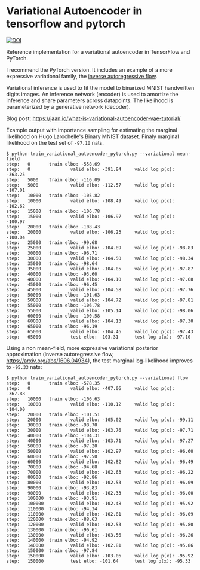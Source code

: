 # Variational Autoencoder in tensorflow and pytorch
[![DOI](https://zenodo.org/badge/65744394.svg)](https://zenodo.org/badge/latestdoi/65744394)

Reference implementation for a variational autoencoder in TensorFlow and PyTorch.

I recommend the PyTorch version. It includes an example of a more expressive variational family, the [inverse autoregressive flow](https://arxiv.org/abs/1606.04934).

Variational inference is used to fit the model to binarized MNIST handwritten digits images. An inference network (encoder) is used to amortize the inference and share parameters across datapoints. The likelihood is parameterized by a generative network (decoder).

Blog post: https://jaan.io/what-is-variational-autoencoder-vae-tutorial/

Example output with importance sampling for estimating the marginal likelihood on Hugo Larochelle's Binary MNIST dataset. Finaly marginal likelihood on the test set of `-97.10` nats.

```
$ python train_variational_autoencoder_pytorch.py --variational mean-field
step:   0       train elbo: -558.69
step:   0               valid elbo: -391.84     valid log p(x): -363.25
step:   5000    train elbo: -116.09
step:   5000            valid elbo: -112.57     valid log p(x): -107.01
step:   10000   train elbo: -105.82
step:   10000           valid elbo: -108.49     valid log p(x): -102.62
step:   15000   train elbo: -106.78
step:   15000           valid elbo: -106.97     valid log p(x): -100.97
step:   20000   train elbo: -108.43
step:   20000           valid elbo: -106.23     valid log p(x): -100.04
step:   25000   train elbo: -99.68
step:   25000           valid elbo: -104.89     valid log p(x): -98.83
step:   30000   train elbo: -96.71
step:   30000           valid elbo: -104.50     valid log p(x): -98.34
step:   35000   train elbo: -98.64
step:   35000           valid elbo: -104.05     valid log p(x): -97.87
step:   40000   train elbo: -93.60
step:   40000           valid elbo: -104.10     valid log p(x): -97.68
step:   45000   train elbo: -96.45
step:   45000           valid elbo: -104.58     valid log p(x): -97.76
step:   50000   train elbo: -101.63
step:   50000           valid elbo: -104.72     valid log p(x): -97.81
step:   55000   train elbo: -106.78
step:   55000           valid elbo: -105.14     valid log p(x): -98.06
step:   60000   train elbo: -100.58
step:   60000           valid elbo: -104.13     valid log p(x): -97.30
step:   65000   train elbo: -96.19
step:   65000           valid elbo: -104.46     valid log p(x): -97.43
step:   65000           test elbo: -103.31      test log p(x): -97.10
```


Using a non mean-field, more expressive variational posterior approximation (inverse autoregressive flow, https://arxiv.org/abs/1606.04934), the test marginal log-likelihood improves to `-95.33` nats:

```
$ python train_variational_autoencoder_pytorch.py --variational flow
step:   0       train elbo: -578.35
step:   0               valid elbo: -407.06     valid log p(x): -367.88
step:   10000   train elbo: -106.63
step:   10000           valid elbo: -110.12     valid log p(x): -104.00
step:   20000   train elbo: -101.51
step:   20000           valid elbo: -105.02     valid log p(x): -99.11
step:   30000   train elbo: -98.70
step:   30000           valid elbo: -103.76     valid log p(x): -97.71
step:   40000   train elbo: -104.31
step:   40000           valid elbo: -103.71     valid log p(x): -97.27
step:   50000   train elbo: -97.20
step:   50000           valid elbo: -102.97     valid log p(x): -96.60
step:   60000   train elbo: -97.50
step:   60000           valid elbo: -102.82     valid log p(x): -96.49
step:   70000   train elbo: -94.68
step:   70000           valid elbo: -102.63     valid log p(x): -96.22
step:   80000   train elbo: -92.86
step:   80000           valid elbo: -102.53     valid log p(x): -96.09
step:   90000   train elbo: -93.83
step:   90000           valid elbo: -102.33     valid log p(x): -96.00
step:   100000  train elbo: -93.91
step:   100000          valid elbo: -102.48     valid log p(x): -95.92
step:   110000  train elbo: -94.34
step:   110000          valid elbo: -102.81     valid log p(x): -96.09
step:   120000  train elbo: -88.63
step:   120000          valid elbo: -102.53     valid log p(x): -95.80
step:   130000  train elbo: -96.61
step:   130000          valid elbo: -103.56     valid log p(x): -96.26
step:   140000  train elbo: -94.92
step:   140000          valid elbo: -102.81     valid log p(x): -95.86
step:   150000  train elbo: -97.84
step:   150000          valid elbo: -103.06     valid log p(x): -95.92
step:   150000          test elbo: -101.64      test log p(x): -95.33
```
